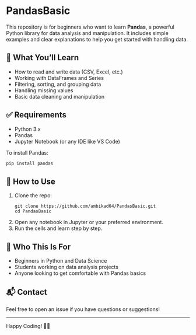 # PandasBasic

This repository is for beginners who want to learn **Pandas**, a powerful Python library for data analysis and manipulation. It includes simple examples and clear explanations to help you get started with handling data.

## 📌 What You’ll Learn

- How to read and write data (CSV, Excel, etc.)
- Working with DataFrames and Series
- Filtering, sorting, and grouping data
- Handling missing values
- Basic data cleaning and manipulation

## ✅ Requirements

- Python 3.x
- Pandas
- Jupyter Notebook (or any IDE like VS Code)

To install Pandas:
```bash
pip install pandas
```

## 🚀 How to Use

1. Clone the repo:
   ```
   git clone https://github.com/ambikad04/PandasBasic.git
   cd PandasBasic
   ```
2. Open any notebook in Jupyter or your preferred environment.
3. Run the cells and learn step by step.

## 🎯 Who This Is For

- Beginners in Python and Data Science
- Students working on data analysis projects
- Anyone looking to get comfortable with Pandas basics

## 📬 Contact

Feel free to open an issue if you have questions or suggestions!

---

Happy Coding! 🐼✨
